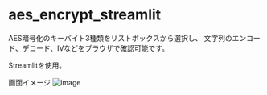 # aes_encrypt_streamlit

AES暗号化のキーバイト3種類をリストボックスから選択し、
文字列のエンコード、デコード、IVなどをブラウザで確認可能です。

Streamlitを使用。

画面イメージ
![image](https://github.com/user-attachments/assets/d23983a2-bf14-4cc6-94c1-1d9a74900f14)
